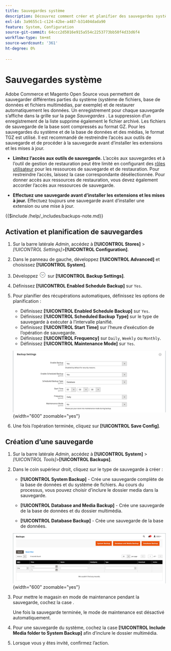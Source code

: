 ```yaml
---
title: Sauvegardes système
description: Découvrez comment créer et planifier des sauvegardes système, y compris le système de fichiers, la base de données et les fichiers multimédias.
exl-id: 3a9655c1-c124-42be-a487-b31404dada90
feature: System, Configuration
source-git-commit: 64ccc2d5016e915a554c2253773bb50f4d33d6f4
workflow-type: tm+mt
source-wordcount: '361'
ht-degree: 0%

---
```


# Sauvegardes système

Adobe Commerce et Magento Open Source vous permettent de sauvegarder différentes parties du système (système de fichiers, base de données et fichiers multimédias, par exemple) et de restaurer automatiquement les données. Un enregistrement pour chaque sauvegarde s’affiche dans la grille sur la page _Sauvegardes_ . La suppression d’un enregistrement de la liste supprime également le fichier archivé. Les fichiers de sauvegarde de la base sont compressés au format GZ. Pour les sauvegardes du système et de la base de données et des médias, le format TGZ est utilisé. Il est recommandé de restreindre l’accès aux outils de sauvegarde et de procéder à la sauvegarde avant d’installer les extensions et les mises à jour.

- **Limitez l’accès aux outils de sauvegarde.** L’accès aux sauvegardes et à l’outil de gestion de restauration peut être limité en configurant des [rôles utilisateur](permissions-user-roles.md) pour les ressources de sauvegarde et de restauration. Pour restreindre l’accès, laissez la case correspondante désélectionnée. Pour donner accès aux ressources de restauration, vous devez également accorder l’accès aux ressources de sauvegarde.

- **Effectuez une sauvegarde avant d’installer les extensions et les mises à jour.** Effectuez toujours une sauvegarde avant d’installer une extension ou une mise à jour.

{{$include /help/_includes/backups-note.md}}

## Activation et planification de sauvegardes

1. Sur la barre latérale _Admin_, accédez à **[!UICONTROL Stores]** > _[!UICONTROL Settings]_>**[!UICONTROL Configuration]**.

1. Dans le panneau de gauche, développez **[!UICONTROL Advanced]** et choisissez **[!UICONTROL System]**.

1. Développez ![Sélecteur d’extension](../assets/icon-display-expand.png) sur **[!UICONTROL Backup Settings]**.

1. Définissez **[!UICONTROL Enabled Schedule Backup]** sur `Yes`.

1. Pour planifier des récupérations automatiques, définissez les options de planification :

   - Définissez **[!UICONTROL Enabled Schedule Backup]** sur `Yes`.
   - Définissez **[!UICONTROL Scheduled Backup Type]** sur le type de sauvegarde à exécuter à l’intervalle planifié.
   - Définissez **[!UICONTROL Start Time]** sur l’heure d’exécution de l’opération de sauvegarde.
   - Définissez **[!UICONTROL Frequency]** sur `Daily`, `Weekly` ou `Monthly`.
   - Définissez **[!UICONTROL Maintenance Mode]** sur `Yes`.

   ![Configuration avancée - sauvegardes](../configuration-reference/advanced/assets/system-scheduled-backup-settings.png){width="600" zoomable="yes"}

1. Une fois l’opération terminée, cliquez sur **[!UICONTROL Save Config]**.

## Création d’une sauvegarde

1. Sur la barre latérale _Admin_, accédez à **[!UICONTROL System]** > _[!UICONTROL Tools]_>**[!UICONTROL Backups]**.

1. Dans le coin supérieur droit, cliquez sur le type de sauvegarde à créer :

   - **[!UICONTROL System Backup]** - Crée une sauvegarde complète de la base de données et du système de fichiers. Au cours du processus, vous pouvez choisir d’inclure le dossier media dans la sauvegarde.

   - **[!UICONTROL Database and Media Backup]** - Crée une sauvegarde de la base de données et du dossier multimédia.

   - **[!UICONTROL Database Backup]** - Crée une sauvegarde de la base de données.

   ![Outils système - sauvegardes](./assets/tools-backups.png){width="600" zoomable="yes"}

1. Pour mettre le magasin en mode de maintenance pendant la sauvegarde, cochez la case .

   Une fois la sauvegarde terminée, le mode de maintenance est désactivé automatiquement.

1. Pour une sauvegarde du système, cochez la case **[!UICONTROL Include Media folder to System Backup]** afin d’inclure le dossier multimédia.

1. Lorsque vous y êtes invité, confirmez l’action.



